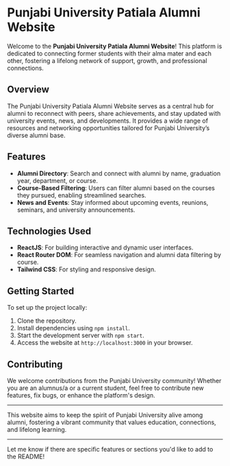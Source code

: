 

# Punjabi University Patiala Alumni Website

Welcome to the **Punjabi University Patiala Alumni Website**! This platform is dedicated to connecting former students with their alma mater and each other, fostering a lifelong network of support, growth, and professional connections.

## Overview

The Punjabi University Patiala Alumni Website serves as a central hub for alumni to reconnect with peers, share achievements, and stay updated with university events, news, and developments. It provides a wide range of resources and networking opportunities tailored for Punjabi University’s diverse alumni base.

## Features

- **Alumni Directory**: Search and connect with alumni by name, graduation year, department, or course.
- **Course-Based Filtering**: Users can filter alumni based on the courses they pursued, enabling streamlined searches.
- **News and Events**: Stay informed about upcoming events, reunions, seminars, and university announcements.
  
## Technologies Used

- **ReactJS**: For building interactive and dynamic user interfaces.
- **React Router DOM**: For seamless navigation and alumni data filtering by course.
- **Tailwind CSS**: For styling and responsive design.

## Getting Started

To set up the project locally:

1. Clone the repository.
2. Install dependencies using `npm install`.
3. Start the development server with `npm start`.
4. Access the website at `http://localhost:3000` in your browser.

## Contributing

We welcome contributions from the Punjabi University community! Whether you are an alumnus/a or a current student, feel free to contribute new features, fix bugs, or enhance the platform's design.

---

This website aims to keep the spirit of Punjabi University alive among alumni, fostering a vibrant community that values education, connections, and lifelong learning. 

---

Let me know if there are specific features or sections you'd like to add to the README!